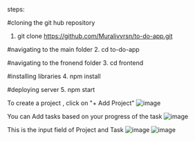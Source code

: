 steps: 

#cloning the git hub repository
1. git clone https://github.com/Muralivvrsn/to-do-app.git

#navigating to the main folder
2. cd to-do-app

#navigating to the fronend folder
3. cd frontend

#installing libraries
4. npm install

#deploying server
5. npm start

To create a project , click on "+ Add Project"
![image](https://github.com/Muralivvrsn/to-do-app/assets/64121609/4e66cf96-1c0c-48f9-b262-e8e38bc572c1)

You can Add tasks based on your progress of the task
![image](https://github.com/Muralivvrsn/to-do-app/assets/64121609/74485a04-0e72-4271-a513-ebfe8d3c4240)

This is the input field of Project and Task
![image](https://github.com/Muralivvrsn/to-do-app/assets/64121609/07835a56-2f25-4b31-91d6-eea194c952c8) ![image](https://github.com/Muralivvrsn/to-do-app/assets/64121609/d3434cd3-aa66-4d42-adb6-87e626d6a530)


